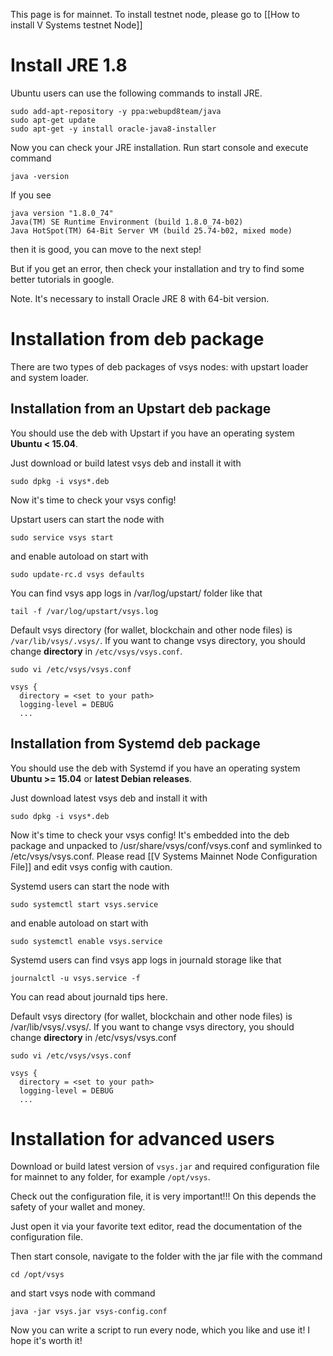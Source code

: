 This page is for mainnet. To install testnet node, please go to [[How to install V Systems testnet Node]] 

# Install JRE 1.8

Ubuntu users can use the following commands to install JRE.

```
sudo add-apt-repository -y ppa:webupd8team/java
sudo apt-get update
sudo apt-get -y install oracle-java8-installer
```
Now you can check your JRE installation. Run start console and execute command 
```
java -version
```

If you see

```
java version "1.8.0_74"
Java(TM) SE Runtime Environment (build 1.8.0_74-b02)
Java HotSpot(TM) 64-Bit Server VM (build 25.74-b02, mixed mode)
```
then it is good, you can move to the next step!

But if you get an error, then check your installation and try to find some better tutorials in google.

Note. It's necessary to install Oracle JRE 8 with 64-bit version.

# Installation from deb package
There are two types of deb packages of vsys nodes: with upstart loader and system loader.

## Installation from an Upstart deb package
You should use the deb with Upstart if you have an operating system **Ubuntu < 15.04**.

Just download or build latest vsys deb and install it with 

```
sudo dpkg -i vsys*.deb
```
Now it's time to check your vsys config! 

Upstart users can start the node with 

```
sudo service vsys start 
```
and enable autoload on start with 

```
sudo update-rc.d vsys defaults
```
You can find vsys app logs in /var/log/upstart/ folder like that 

```
tail -f /var/log/upstart/vsys.log
```

Default vsys directory (for wallet, blockchain and other node files) is `/var/lib/vsys/.vsys/`. If you want to change vsys directory, you should change **directory** in `/etc/vsys/vsys.conf`.

```
sudo vi /etc/vsys/vsys.conf
```
```
vsys {
  directory = <set to your path>
  logging-level = DEBUG
  ...
```

## Installation from Systemd deb package
You should use the deb with Systemd if you have an operating system **Ubuntu >= 15.04** or **latest Debian releases**.

Just download latest vsys deb and install it with 

```
sudo dpkg -i vsys*.deb
```

Now it's time to check your vsys config! It's embedded into the deb package and unpacked to /usr/share/vsys/conf/vsys.conf and symlinked to /etc/vsys/vsys.conf. Please read [[V Systems Mainnet Node Configuration File]] and edit vsys config with caution.

Systemd users can start the node with 

```
sudo systemctl start vsys.service 
```
 
 and enable autoload on start with 
 
```
sudo systemctl enable vsys.service
```

Systemd users can find vsys app logs in journald storage like that 

```
journalctl -u vsys.service -f
```
You can read about journald tips here.

Default vsys directory (for wallet, blockchain and other node files) is /var/lib/vsys/.vsys/. If you want to change vsys directory, you should change **directory** in /etc/vsys/vsys.conf 

```
sudo vi /etc/vsys/vsys.conf
```
```
vsys {
  directory = <set to your path>
  logging-level = DEBUG
  ...
```

# Installation for advanced users
Download or build latest version of `vsys.jar` and required configuration file for mainnet to any folder, for example `/opt/vsys`.

Check out the configuration file, it is very important!!! On this depends the safety of your wallet and money.

Just open it via your favorite text editor, read the documentation of the configuration file.

Then start console, navigate to the folder with the jar file with the command 
```
cd /opt/vsys
```
and start vsys node with command 
```
java -jar vsys.jar vsys-config.conf
```
Now you can write a script to run every node, which you like and use it! I hope it's worth it!